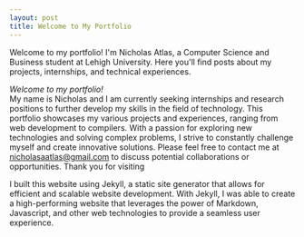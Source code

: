 ```yaml
---
layout: post
title: Welcome to My Portfolio
---
```


Welcome to my portfolio! I'm Nicholas Atlas, a Computer Science and Business student at Lehigh University. Here you'll find posts about my projects, internships, and technical experiences.

*Welcome to my portfolio!*  
My name is Nicholas and I am currently seeking internships and research positions to further develop my skills in the field of technology. This portfolio showcases my various projects and experiences, ranging from web development to compilers. With a passion for exploring new technologies and solving complex problems, I strive to constantly challenge myself and create innovative solutions. Please feel free to contact me at nicholasaatlas@gmail.com to discuss potential collaborations or opportunities. Thank you for visiting

I built this website using Jekyll, a static site generator that allows for efficient and scalable website development. With Jekyll, I was able to create a high-performing website that leverages the power of Markdown, Javascript, and other web technologies to provide a seamless user experience.
